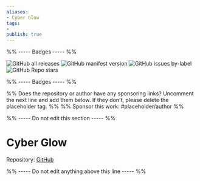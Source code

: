 ```yaml
---
aliases:
- Cyber Glow
tags: 
- 
publish: true
---
```


%% ----- Badges ----- %%

![GitHub all releases](https://img.shields.io/github/downloads/ArtexJay/Obsidian-CyberGlow/total?color=573E7A&logo=github&style=for-the-badge) 
![GitHub manifest version](https://img.shields.io/github/manifest-json/v/ArtexJay/Obsidian-CyberGlow?color=573E7A&logo=github&style=for-the-badge) 
![GitHub issues by-label](https://img.shields.io/github/issues/ArtexJay/Obsidian-CyberGlow/help%20wanted?color=573E7A&logo=github&style=for-the-badge) 
![GitHub Repo stars](https://img.shields.io/github/stars/ArtexJay/Obsidian-CyberGlow?color=573E7A&logo=github&style=for-the-badge)

%% ----- Badges ----- %%

%% Does the repository or author have any sponsoring links? Uncomment the next line and add them below. If they don't, please delete the placeholder tag. %%
%% Sponsor this work: #placeholder/author %%

%% ----- Do not edit this section ----- %%

# Cyber Glow

Repository: [GitHub](https://github.com/ArtexJay/Obsidian-CyberGlow)



%% ----- Do not edit anything above this line ----- %% 
